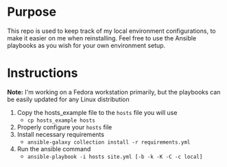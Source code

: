 # Purpose

This repo is used to keep track of my local environment configurations,
to make it easier on me when reinstalling.
Feel free to use the Ansible playbooks as you wish for your own environment setup.

# Instructions

**Note:** I'm working on a Fedora workstation primarily,
but the playbooks can be easily updated for any Linux distribution

1. Copy the hosts_example file to the `hosts` file you will use
   - `cp hosts_example hosts`
1. Properly configure your `hosts` file
1. Install necessary requirements
   - `ansible-galaxy collection install -r requirements.yml`
1. Run the ansible command
   - `ansible-playbook -i hosts site.yml [-b -k -K -C -c local]`
